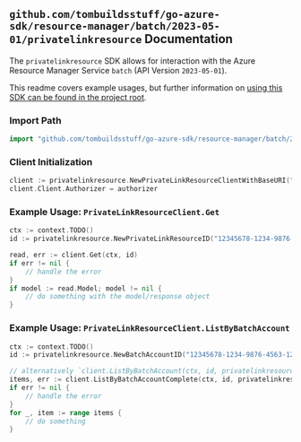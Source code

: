 
## `github.com/tombuildsstuff/go-azure-sdk/resource-manager/batch/2023-05-01/privatelinkresource` Documentation

The `privatelinkresource` SDK allows for interaction with the Azure Resource Manager Service `batch` (API Version `2023-05-01`).

This readme covers example usages, but further information on [using this SDK can be found in the project root](https://github.com/tombuildsstuff/go-azure-sdk/tree/main/docs).

### Import Path

```go
import "github.com/tombuildsstuff/go-azure-sdk/resource-manager/batch/2023-05-01/privatelinkresource"
```


### Client Initialization

```go
client := privatelinkresource.NewPrivateLinkResourceClientWithBaseURI("https://management.azure.com")
client.Client.Authorizer = authorizer
```


### Example Usage: `PrivateLinkResourceClient.Get`

```go
ctx := context.TODO()
id := privatelinkresource.NewPrivateLinkResourceID("12345678-1234-9876-4563-123456789012", "example-resource-group", "batchAccountValue", "privateLinkResourceValue")

read, err := client.Get(ctx, id)
if err != nil {
	// handle the error
}
if model := read.Model; model != nil {
	// do something with the model/response object
}
```


### Example Usage: `PrivateLinkResourceClient.ListByBatchAccount`

```go
ctx := context.TODO()
id := privatelinkresource.NewBatchAccountID("12345678-1234-9876-4563-123456789012", "example-resource-group", "batchAccountValue")

// alternatively `client.ListByBatchAccount(ctx, id, privatelinkresource.DefaultListByBatchAccountOperationOptions())` can be used to do batched pagination
items, err := client.ListByBatchAccountComplete(ctx, id, privatelinkresource.DefaultListByBatchAccountOperationOptions())
if err != nil {
	// handle the error
}
for _, item := range items {
	// do something
}
```
